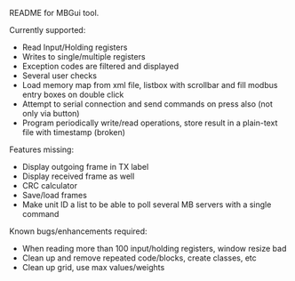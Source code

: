 README for MBGui tool.

Currently supported:

- Read Input/Holding registers
- Writes to single/multiple registers
- Exception codes are filtered and displayed
- Several user checks
- Load memory map from xml file, listbox with scrollbar and fill modbus entry boxes on double click
- Attempt to serial connection and send commands on <return> press also (not only via button)
- Program periodically write/read operations, store result in a plain-text file with timestamp (broken)

Features missing:

- Display outgoing frame in TX label
- Display received frame as well
- CRC calculator
- Save/load frames
- Make unit ID a list to be able to poll several MB servers with a single command

Known bugs/enhancements required:

- When reading more than 100 input/holding registers, window resize bad
- Clean up and remove repeated code/blocks, create classes, etc
- Clean up grid, use max values/weights